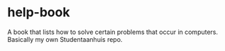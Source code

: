 # help-book
A book that lists how to solve certain problems that occur in computers. Basically my own Studentaanhuis repo.
